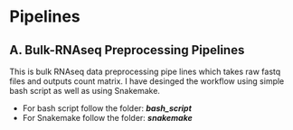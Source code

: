 # Pipelines

 ## A. Bulk-RNAseq Preprocessing Pipelines
This is bulk RNAseq data preprocessing pipe lines which takes raw fastq files and outputs count matrix.
I have desinged the workflow using simple bash script as well as using Snakemake.
- For bash script follow the folder: ***bash_script***
- For Snakemake follow the folder: ***snakemake***
